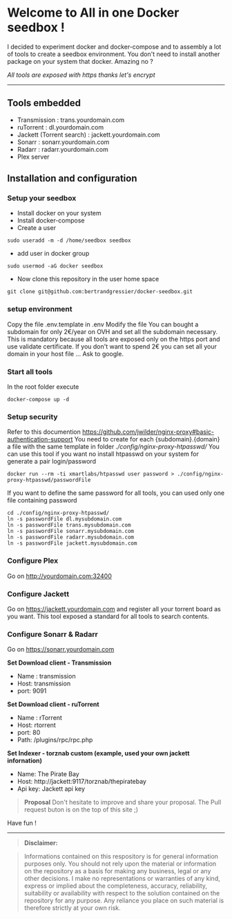 Welcome to All in one Docker seedbox !
===================


I decided to experiment docker and docker-compose and to assembly a lot of tools to create a seedbox environment.
You don't need to install another package on your system that docker. Amazing no ?

*All tools are exposed with https thanks let's encrypt*

----------


Tools embedded
-------------

- Transmission : trans.yourdomain.com
- ruTorrent : dl.yourdomain.com
- Jackett (Torrent search) : jackett.yourdomain.com
- Sonarr : sonarr.yourdomain.com
- Radarr : radarr.yourdomain.com
- Plex server

Installation and configuration
-------------

### Setup your seedbox
- Install docker on your system
- Install docker-compose
- Create a user

 ```
sudo useradd -m -d /home/seedbox seedbox
 ```
- add user in docker group

 ```
sudo usermod -aG docker seedbox
 ```

- Now clone this repository in the user home space

```
git clone git@github.com:bertrandgressier/docker-seedbox.git
```

### setup environment

Copy the file .env.template in .env
Modify the file
You can bought a subdomain for only 2€/year on OVH and set all the subdomain necessary. This is mandatory because all tools are exposed only on the https port and use validate certificate.
If you don't want to spend 2€ you can set all your domain in your host file ... Ask to google.

### Start all tools

In the root folder execute
```
docker-compose up -d
```

### Setup security

Refer to this documention https://github.com/jwilder/nginx-proxy#basic-authentication-support
You need to create for each {subdomain}.{domain} a file with the same template in folder *./config/nginx-proxy-htpasswd/*
You can use this tool if you want no install htpasswd on your system for generate a pair login/password
```
docker run --rm -ti xmartlabs/htpasswd user password > ./config/nginx-proxy-htpasswd/passwordFile
```
If you want to define the same password for all tools, you can used only one file containing password
```
cd ./config/nginx-proxy-htpasswd/
ln -s passwordFile dl.mysubdomain.com
ln -s passwordFile trans.mysubdomain.com 
ln -s passwordFile sonarr.mysubdomain.com 
ln -s passwordFile radarr.mysubdomain.com
ln -s passwordFile jackett.mysubdomain.com 
```

### Configure Plex

Go on http://yourdomain.com:32400

### Configure Jackett
Go on https://jackett.yourdomain.com and register all your torrent board as you want.
This tool exposed a standard for all tools to search contents.

### Configure Sonarr & Radarr
Go on https://sonarr.yourdomain.com

 **Set Download client - Transmission**
 * Name : transmission
 * Host: transmission
 * port: 9091 
 
 **Set Download client - ruTorrent**
 * Name : rTorrent
 * Host: rtorrent
 * port: 80
 * Path: /plugins/rpc/rpc.php
 
 **Set Indexer - torznab custom (example, used your own jackett infornation)**
 * Name: The Pirate Bay
 * Host: http://jackett:9117/torznab/thepiratebay
 * Api key: Jackett api key

>**Proposal**
>Don't hesitate to improve and share your proposal. The Pull request buton is on the top of this site ;)

Have fun !


----------


> **Disclaimer:**

> Informations contained on this respository is for general information purposes only. You should not rely upon the material or information on the repository as a basis for making any business, legal or any other decisions. I make no representations or warranties of any kind, express or implied about the completeness, accuracy, reliability, suitability or availability with respect to the solution contained on the repository for any purpose. Any reliance you place on such material is therefore strictly at your own risk.
